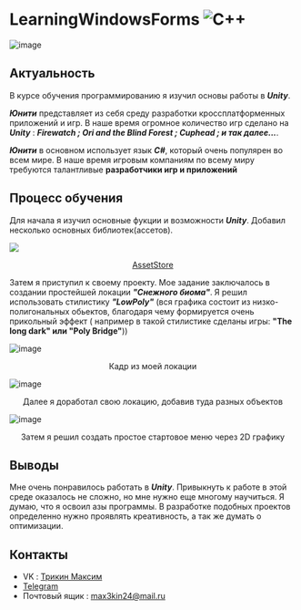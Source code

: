 # LearningWindowsForms ![C++](https://img.shields.io/badge/c++-%2300599C.svg?style=for-the-badge&logo=c%2B%2B&logoColor=white)
![image](https://github.com/spectrummmm/LearningWindowsForms/assets/133951457/78f767be-110e-405e-a09f-0b33e585c542)

## Актуальность
В курсе обучения программированию я изучил основы работы в ***Unity***. <p>***Юнити*** представляет из себя среду разработки кроссплатформенных приложений и игр. В наше время огромное количество игр сделано на ***Unity*** : ***Firewatch ; Ori and the Blind Forest ; Cuphead ; и так далее...***.
</p>

 ***Юнити*** в основном использует язык ***C#***, который очень популярен во всем мире. В наше время игровым компаниям по всему миру требуются талантливые **разработчики игр и приложений**
 
## Процесс обучения
Для начала я изучил основные фукции и возможности  ***Unity***. Добавил несколько основных библиотек(ассетов).


  
<img src="https://github.com/spectrummmm/LearningUnity/assets/133951457/a1ee40a7-cc7f-45fa-b938-456f99d7ef9e">
<p align = center> <a href="https://assetstore.unity.com/">AssetStore</a>
  </p>


 Затем я приступил к своему проекту. Мое задание заключалось в создании простейшей локации ***"Снежного биома"***. Я решил использовать стилистику ***"LowPoly"*** (вся графика состоит из низко-полигональных обьектов, благодаря чему формируется очень прикольный эффект ( например в такой стилистике сделаны игры: **"The long dark" или "Poly Bridge"**))


![image](https://github.com/spectrummmm/LearningUnity/assets/133951457/6ff05577-0cb3-4bd2-9738-00139c4fbc43)
<p align = center> Кадр из моей локации</p>

![image](https://github.com/spectrummmm/LearningUnity/assets/133951457/91dbb969-ff08-49e2-9bfc-3bd4ff4c5ac5)
<p align = center>Далее я доработал свою локацию, добавив туда разных объектов</p>


![image](https://github.com/spectrummmm/LearningUnity/assets/133951457/e627a3aa-87f7-4782-b150-6d2927d5ba59)
<p align  = center> Затем я решил создать простое стартовое меню через 2D графику </p>


## Выводы
Мне очень понравилось работать в ***Unity***. Привыкнуть к работе в этой среде оказалось не сложно, но мне нужно еще многому научиться. Я думаю, что я освоил азы программы. В разработке подобных проектов определенно нужно проявлять креативность, а так же думать о оптимизации.
  
## Контакты
- VK : [Трикин Максим](https://vk.com/causeimanikeboy)
- [Telegram](https://t.me/nihuya_sebe_bigboy)
- Почтовый ящик : max3kin24@mail.ru
